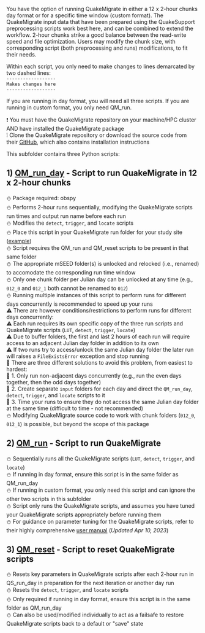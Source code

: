 You have the option of running QuakeMigrate in either a 12 x 2-hour chunks day format or for a specific time window (custom format). The QuakeMigrate input data that have been prepared using the QuakeSupport preprocessing scripts work best here, and can be combined to extend the workflow. 2-hour chunks strike a good balance between the read-write speed and file optimization. Users may modify the chunk size, with corresponding script (both preprocessing and runs) modifications, to fit their needs.

Within each script, you only need to make changes to lines demarcated by two dashed lines:  
`------------------`  
`Makes changes here`  
`------------------`  

If you are running in day format, you will need all three scripts. If you are running in custom format, you only need QM_run.

:heavy_exclamation_mark: You must have the QuakeMigrate repository on your machine/HPC cluster AND have installed the QuakeMigrate package  
:grey_exclamation: Clone the QuakeMigrate repository or download the source code from their [GitHub](https://github.com/QuakeMigrate/QuakeMigrate), which also contains installation instructions

This subfolder contains three Python scripts:
## 1) [QM_run_day](https://github.com/cryoilrj/QuakeSupport/blob/main/runs/QS_QM_run_day.py) - Script to run QuakeMigrate in 12 x 2-hour chunks
:snowman: Package required: obspy  
:snowman: Performs 2-hour runs sequentially, modifying the QuakeMigrate scripts run times and output run name before each run  
:snowman: Modifies the `detect`, `trigger`, and `locate` scripts  
:snowman: Place this script in your QuakeMigrate run folder for your study site ([example](https://github.com/QuakeMigrate/QuakeMigrate/tree/master/examples/Icequake_Rutford))  
:snowman: Script requires the QM_run and QM_reset scripts to be present in that same folder  
:snowman: The appropriate mSEED folder(s) is unlocked and relocked (i.e., renamed) to accomodate the corresponding run time window  
:snowman: Only one chunk folder per Julian day can be unlocked at any time (e.g., `012_0` and `012_1` both cannot be renamed to `012`)  
:snowman: Running multiple instances of this script to perform runs for different days concurrently is recommended to speed up your runs  
:warning: There are however conditions/restrictions to perform runs for different days concurrently:  
:warning: Each run requires its own specific copy of the three run scripts and QuakeMigrate scripts (`LUT`, `detect`, `trigger`, `locate`)  
:warning: Due to buffer folders, the first and last 2 hours of each run will require access to an adjacent Julian day folder in addition to its own    
:warning: If two runs try to access/unlock the same Julian day folder the later run will raises a `FileExistsError` exception and stop running  
:green_book: There are three different solutions to avoid this problem, from easiest to hardest:  
:green_book: 1. Only run non-adjacent days concurrently (e.g., run the even days together, then the odd days together)  
:green_book: 2. Create separate `input` folders for each day and direct the `QM_run_day`, `detect`, `trigger`, and `locate` scripts to it  
:green_book: 3. Time your runs to ensure they do not access the same Julian day folder at the same time (difficult to time - not recommended)  
:snowman: Modifying QuakeMigrate source code to work with chunk folders (`012_0`, `012_1`) is possible, but beyond the scope of this package

## 2) [QM_run](https://github.com/cryoilrj/QuakeSupport/blob/main/runs/QS_QM_run.py) - Script to run QuakeMigrate
:snowman: Sequentially runs all the QuakeMigrate scripts (`LUT`, `detect`, `trigger`, and `locate`)  
:snowman: If running in day format, ensure this script is in the same folder as QM_run_day  
:snowman: If running in custom format, you only need this script and can ignore the other two scripts in this subfolder  
:snowman: Script only runs the QuakeMigrate scripts, and assumes you have tuned your QuakeMigrate scripts appropriately before running them  
:snowman: For guidance on parameter tuning for the QuakeMigrate scripts, refer to their highly comprehensive [user manual](https://quakemigrate.readthedocs.io/_/downloads/en/stable/pdf/) (_Updated Apr 10, 2023_)

## 3) [QM_reset](https://github.com/cryoilrj/QuakeSupport/blob/main/runs/QS_QM_reset.py) - Script to reset QuakeMigrate scripts
:snowman: Resets key parameters in QuakeMigrate scripts after each 2-hour run in QS_run_day in preparation for the next iteration or another day run  
:snowman: Resets the `detect`, `trigger`, and `locate` scripts  
:snowman: Only required if running in day format, ensure this script is in the same folder as QM_run_day  
:snowman: Can also be used/modified individually to act as a failsafe to restore QuakeMigrate scripts back to a default or "save" state
